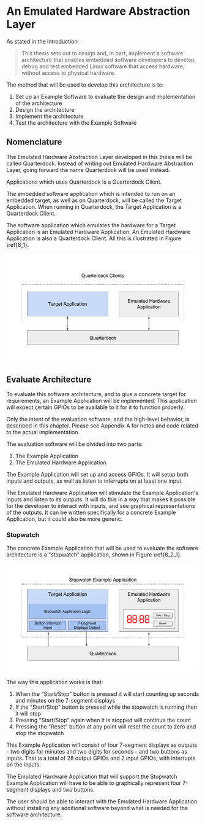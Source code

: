 # An Emulated Hardware Abstraction Layer
As stated in the introduction:

> This thesis sets out to design and, in part, implement a software architecture that enables embedded software developers to develop, debug and test embedded Linux software that access hardware, without access to physical hardware.

The method that will be used to develop this architecture is to:

1. Set up an Example Software to evaluate the design and implementation of the architecture
2. Design the architecture
3. Implement the architecture
4. Test the architecture with the Example Software

## Nomenclature
The Emulated Hardware Abstraction Layer developed in this thesis will be called Quarterdock. Instead of writing out Emulated Hardware Abstraction Layer, going forward the name Quarterdock will be used instead.

Applications which uses Quarterdock is a Quarterdock Client.

The embedded software application which is intended to run on an embedded target, as well as on Quarterdock, will be called the Target Application. When running in Quarterdock, the Target Application is a Quarterdock Client.

The software application which emulates the hardware for a Target Application is an Emulated Hardware Application. An Emulated Hardware Application is also a Quarterdock Client. All this is illustrated in Figure \ref{8_1}.

![Quarterdock overview \label{8_1}](source/figures/8_1.png)

## Evaluate Architecture
To evaluate this software architecture, and to give a concrete target for requirements, an Example Application will be implemented. This application will expect certain GPIOs to be available to it for it to function properly.

Only the intent of the evaluation software, and the high-level behavior, is described in this chapter. Please see Appendix A for notes and code related to the actual implementation.

The evaluation software will be divided into two parts:

1. The Example Application
2. The Emulated Hardware Application

The Example Application will set up and access GPIOs. It will setup both inputs and outputs, as well as listen to interrupts on at least one input.

The Emulated Hardware Application will stimulate the Example Application's inputs and listen to its outputs. It will do this in a way that makes it possible for the developer to interact with inputs, and see graphical representations of the outputs. It can be written specifically for a concrete Example Application, but it could also be more generic.

### Stopwatch
The concrete Example Application that will be used to evaluate the software architecture is a "stopwatch" application, shown in Figure \ref{8_2_1}.

![The Stopwatch Quarterdock application \label{8_2_1}](source/figures/8_2_1.png)

The way this application works is that:

1. When the "Start/Stop" button is pressed it will start counting up seconds and minutes on the 7-segment displays
2. If the "Start/Stop" button is pressed while the stopwatch is running then it will stop
3. Pressing "Start/Stop" again when it is stopped will continue the count
4. Pressing the "Reset" button at any point will reset the count to zero and stop the stopwatch

This Example Application will consist of four 7-segment displays as outputs - two digits for minutes and two digits for seconds - and two buttons as inputs. That is a total of 28 output GPIOs and 2 input GPIOs, with interrupts on the inputs.

The Emulated Hardware Application that will support the Stopwatch Example Application will have to be able to graphically represent four 7-segment displays and two buttons.

The user should be able to interact with the Emulated Hardware Application without installing any additional software beyond what is needed for the software architecture.
